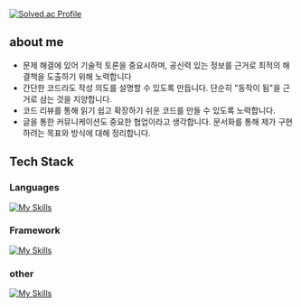 [![Solved.ac Profile](http://mazassumnida.wtf/api/generate_badge?boj=minjea917)](https://solved.ac/minjea917)

## about me
- 문제 해결에 있어 기술적 토론을 중요시하며, 공신력 있는 정보를 근거로 최적의 해결책을 도출하기 위해 노력합니다
- 간단한 코드라도 작성 의도를 설명할 수 있도록 만듭니다. 단순히 "동작이 됨"을 근거로 삼는 것을 지양합니다.
- 코드 리뷰를 통해 읽기 쉽고 확장하기 쉬운 코드를 만들 수 있도록 노력합니다.
- 글을 통한 커뮤니케이션도 중요한 협업이라고 생각합니다. 문서화를 통해 제가 구현하려는 목표와 방식에 대해 정리합니다.

## Tech Stack
### Languages
[![My Skills](https://skillicons.dev/icons?i=java)](https://skillicons.dev)
### Framework
[![My Skills](https://skillicons.dev/icons?i=spring)](https://skillicons.dev)
### other
[![My Skills](https://skillicons.dev/icons?i=mysql,postgres,git,docker)](https://skillicons.dev)
